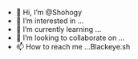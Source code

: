 - 👋 Hi, I’m @Shohogy
- 👀 I’m interested in ...
- 🌱 I’m currently learning ...
- 💞️ I’m looking to collaborate on ...
- 📫 How to reach me ...Blackeye.sh
